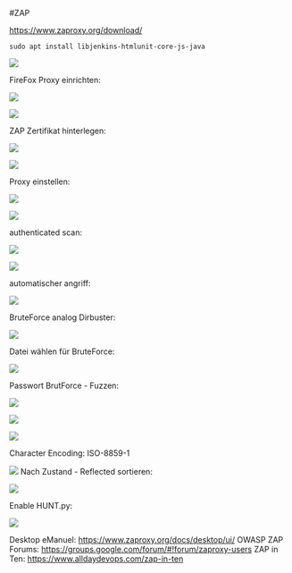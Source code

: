 #ZAP

https://www.zaproxy.org/download/

    sudo apt install libjenkins-htmlunit-core-js-java

![](../img/2020-12-23_08-22-22.png)

FireFox Proxy einrichten:

![](../img/2020-12-23_08-24-03.png)

![](../img/2020-12-23_08-26-03.png)

ZAP Zertifikat hinterlegen:

![](../img/2020-12-23_08-27-12.png)

![](../img/2020-12-23_08-32-09.png)

Proxy einstellen:

![](../img/2020-12-23_08-32-48.png)

![](../img/2020-12-23_08-34-00.png)

authenticated scan:

![](../img/2020-12-23_08-40-43.png)

![](../img/2020-12-23_08-41-43.png)

automatischer angriff:

![](../img/2020-12-23_08-46-44.png)

BruteForce analog Dirbuster:

![](../img/2020-12-23_08-49-16.png)

Datei wählen für BruteForce:

![](../img/2020-12-23_08-55-48.png)

Passwort BrutForce - Fuzzen:

![](../img/2020-12-23_09-10-04.png)

![](../img/2020-12-23_09-09-35.png)

![](../img/2020-12-23_09-09-26.png)

Character Encoding: ISO-8859-1

![](../img/2020-12-23_09-22-44.png)
 Nach Zustand - Reflected sortieren:

![](../img/2020-12-23_09-23-41.png)

Enable HUNT.py:

![](../img/2020-12-23_09-42-32.png)


Desktop eManuel: https://www.zaproxy.org/docs/desktop/ui/
OWASP ZAP Forums: https://groups.google.com/forum/#!forum/zaproxy-users 
ZAP in Ten: https://www.alldaydevops.com/zap-in-ten
